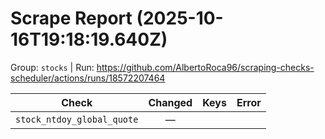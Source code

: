 # Scrape Report (2025-10-16T19:18:19.640Z)

Group: `stocks`  |  Run: https://github.com/AlbertoRoca96/scraping-checks-scheduler/actions/runs/18572207464

| Check | Changed | Keys | Error |
|---|:---:|:--|:--|
| `stock_ntdoy_global_quote` | — |  |  |
